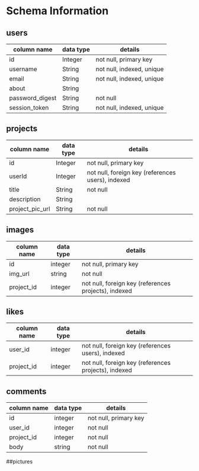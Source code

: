 # Schema Information

## users
column name       | data type | details
------------------|-----------|----------------------------
id                | Integer   | not null, primary key
username          | String    | not null, indexed, unique
email             | String    | not null, indexed, unique
about             | String    |
password_digest   | String    | not null
session_token     | String    | not null, indexed, unique

## projects
column name       | data type | details
------------------|-----------|----------------------------
id                | Integer   | not null, primary key
userId            | Integer   | not null, foreign key (references users), indexed
title             | String    | not null
description       | String    |
project_pic_url   | String    | not null

## images
column name       | data type | details
------------------|-----------|----------------------------
id                | integer   | not null, primary key
img_url           | string    | not null
project_id        | integer   | not null, foreign key (references projects), indexed

## likes
column name       | data type | details
------------------|-----------|----------------------------
user_id           | integer   | not null, foreign key (references users), indexed
project_id        | integer   | not null, foreign key (references projects), indexed

## comments
column name       | data type | details
------------------|-----------|----------------------------
id                | integer   | not null, primary key
user_id           | integer   | not null
project_id        | integer   | not null
body              | string    | not null





##pictures
